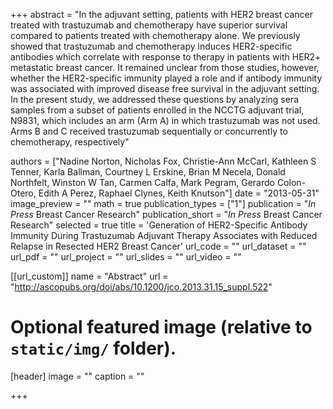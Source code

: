 +++
abstract = "In the adjuvant setting, patients with HER2 breast cancer treated with trastuzumab and chemotherapy have superior survival compared to patients treated with chemotherapy alone. We previously showed that trastuzumab and chemotherapy induces HER2-specific antibodies which correlate with response to therapy in patients with HER2+ metastatic breast cancer. It remained unclear from those studies, however, whether the HER2-specific immunity played a role and if antibody immunity was associated with improved disease free survival in the adjuvant setting. In the present study, we addressed these questions by analyzing sera samples from a subset of patients enrolled in the NCCTG adjuvant trial, N9831, which includes an arm (Arm A) in which trastuzumab was not used. Arms B and C received trastuzumab sequentially or concurrently to chemotherapy, respectively"

authors = ["Nadine Norton, Nicholas Fox, Christie-Ann McCarl, Kathleen S Tenner, Karla Ballman, Courtney L Erskine, Brian M Necela, Donald Northfelt, Winston W Tan, Carmen Calfa, Mark Pegram, Gerardo Colon-Otero, Edith A Perez, Raphael Clynes, Keith Knutson"]
date = "2013-05-31"
image_preview = ""
math = true
publication_types = ["1"]
publication = "*In Press* Breast Cancer Research"
publication_short = "*In Press* Breast Cancer Research"
selected = true
title = 'Generation of HER2-Specific Antibody Immunity During Trastuzumab Adjuvant Therapy Associates with Reduced Relapse in Resected HER2 Breast Cancer'
url_code = ""
url_dataset = ""
url_pdf = ""
url_project = ""
url_slides = ""
url_video = ""

[[url_custom]]
name = "Abstract"
url = "http://ascopubs.org/doi/abs/10.1200/jco.2013.31.15_suppl.522"




# Optional featured image (relative to `static/img/` folder).
[header]
image = ""
caption = ""

+++

